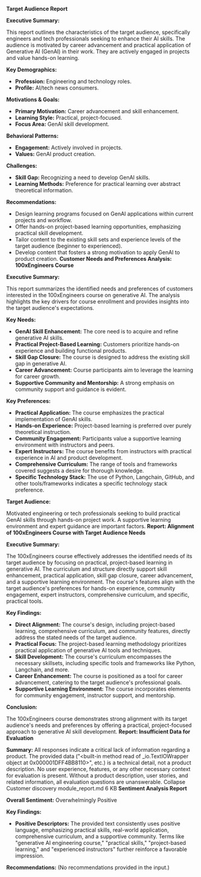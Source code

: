 **Target Audience Report**

**Executive Summary:**

This report outlines the characteristics of the target audience, specifically engineers and tech professionals seeking to enhance their AI skills.  The audience is motivated by career advancement and practical application of Generative AI (GenAI) in their work.  They are actively engaged in projects and value hands-on learning.

**Key Demographics:**

* **Profession:** Engineering and technology roles.
* **Profile:**  AI/tech news consumers.


**Motivations & Goals:**

* **Primary Motivation:** Career advancement and skill enhancement.
* **Learning Style:** Practical, project-focused.
* **Focus Area:** GenAI skill development.

**Behavioral Patterns:**

* **Engagement:**  Actively involved in projects.
* **Values:** GenAI product creation.


**Challenges:**

* **Skill Gap:**  Recognizing a need to develop GenAI skills.
* **Learning Methods:** Preference for practical learning over abstract theoretical information.


**Recommendations:**

* Design learning programs focused on GenAI applications within current projects and workflow.
* Offer hands-on project-based learning opportunities, emphasizing practical skill development.
* Tailor content to the existing skill sets and experience levels of the target audience (beginner to experienced).
* Develop content that fosters a strong motivation to apply GenAI to product creation.
**Customer Needs and Preferences Analysis: 100xEngineers Course**

**Executive Summary:**

This report summarizes the identified needs and preferences of customers interested in the 100xEngineers course on generative AI.  The analysis highlights the key drivers for course enrollment and provides insights into the target audience's expectations.

**Key Needs:**

* **GenAI Skill Enhancement:**  The core need is to acquire and refine generative AI skills.
* **Practical Project-Based Learning:** Customers prioritize hands-on experience and building functional products.
* **Skill Gap Closure:** The course is designed to address the existing skill gap in generative AI.
* **Career Advancement:** Course participants aim to leverage the learning for career growth.
* **Supportive Community and Mentorship:**  A strong emphasis on community support and guidance is evident.

**Key Preferences:**

* **Practical Application:**  The course emphasizes the practical implementation of GenAI skills.
* **Hands-on Experience:**  Project-based learning is preferred over purely theoretical instruction.
* **Community Engagement:** Participants value a supportive learning environment with instructors and peers.
* **Expert Instructors:**  The course benefits from instructors with practical experience in AI and product development.
* **Comprehensive Curriculum:** The range of tools and frameworks covered suggests a desire for thorough knowledge.
* **Specific Technology Stack:** The use of Python, Langchain, GitHub, and other tools/frameworks indicates a specific technology stack preference.

**Target Audience:**

Motivated engineering or tech professionals seeking to build practical GenAI skills through hands-on project work.  A supportive learning environment and expert guidance are important factors.
**Report: Alignment of 100xEngineers Course with Target Audience Needs**

**Executive Summary:**

The 100xEngineers course effectively addresses the identified needs of its target audience by focusing on practical, project-based learning in generative AI. The curriculum and structure directly support skill enhancement, practical application, skill gap closure, career advancement, and a supportive learning environment.  The course's features align with the target audience's preferences for hands-on experience, community engagement, expert instructors, comprehensive curriculum, and specific, practical tools.


**Key Findings:**

* **Direct Alignment:** The course's design, including project-based learning, comprehensive curriculum, and community features, directly address the stated needs of the target audience.
* **Practical Focus:** The project-based learning methodology prioritizes practical application of generative AI tools and techniques.
* **Skill Development:** The course's curriculum encompasses the necessary skillsets, including specific tools and frameworks like Python, Langchain, and more.
* **Career Enhancement:** The course is positioned as a tool for career advancement, catering to the target audience's professional goals.
* **Supportive Learning Environment:** The course incorporates elements for community engagement, instructor support, and mentorship.


**Conclusion:**

The 100xEngineers course demonstrates strong alignment with its target audience's needs and preferences by offering a practical, project-focused approach to generative AI skill development.
**Report: Insufficient Data for Evaluation**

**Summary:**  All responses indicate a critical lack of information regarding a product.  The provided data ("<built-in method read of _io.TextIOWrapper object at 0x000001DFF4BB8110>", etc.) is a technical detail, not a product description.  No user experience, features, or any other necessary context for evaluation is present.  Without a product description, user stories, and related information, all evaluation questions are unanswerable.
Collapse
Customer discovery module_report.md
6 KB
**Sentiment Analysis Report**

**Overall Sentiment:**  Overwhelmingly Positive

**Key Findings:**

* **Positive Descriptors:**  The provided text consistently uses positive language, emphasizing practical skills, real-world application, comprehensive curriculum, and a supportive community. Terms like "generative AI engineering course," "practical skills," "project-based learning," and "experienced instructors" further reinforce a favorable impression.


**Recommendations:** (No recommendations provided in the input.)


